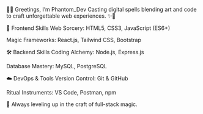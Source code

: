 🧙‍♂️ Greetings, I’m Phantom_Dev
Casting digital spells blending art and code to craft unforgettable web experiences. ✨🚀

🎨 Frontend Skills
Web Sorcery: HTML5, CSS3, JavaScript (ES6+)

Magic Frameworks: React.js, Tailwind CSS, Bootstrap

🛠️ Backend Skills
Coding Alchemy: Node.js, Express.js

Database Mastery: MySQL, PostgreSQL

☁️ DevOps & Tools
Version Control: Git & GitHub

Ritual Instruments: VS Code, Postman, npm

🔮 Always leveling up in the craft of full-stack magic.
